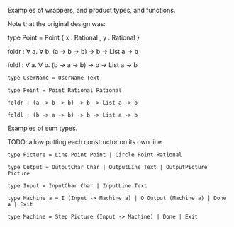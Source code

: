 Examples of wrappers, and product types, and functions.

Note that the original design was:

type Point = Point
  { x : Rational
  , y : Rational
  }

foldr : ∀ a. ∀ b. (a -> b -> b) -> b -> List a -> b

foldl : ∀ a. ∀ b. (b -> a -> b) -> b -> List a -> b

```
type UserName = UserName Text

type Point = Point Rational Rational

foldr : (a -> b -> b) -> b -> List a -> b

foldl : (b -> a -> b) -> b -> List a -> b
```

Examples of sum types.

TODO: allow putting each constructor on its own line

```
type Picture = Line Point Point | Circle Point Rational

type Output = OutputChar Char | OutputLine Text | OutputPicture Picture

type Input = InputChar Char | InputLine Text

type Machine a = I (Input -> Machine a) | O Output (Machine a) | Done a | Exit

type Machine = Step Picture (Input -> Machine) | Done | Exit
```
